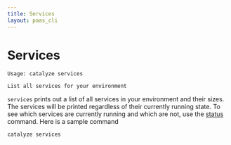 ```yaml
---
title: Services
layout: paas_cli
---
```


# Services

```
Usage: catalyze services

List all services for your environment
```

`services` prints out a list of all services in your environment and their sizes. The services will be printed regardless of their currently running state. To see which services are currently running and which are not, use the [status](/paas/paas-cli-reference/#Status) command. Here is a sample command

```
catalyze services
```
